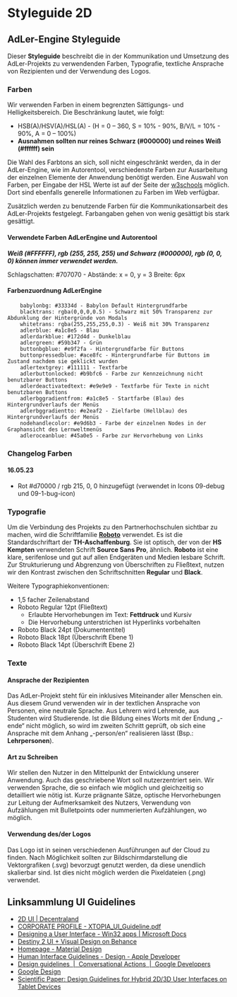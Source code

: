 # Styleguide 2D

## AdLer-Engine Styleguide

Dieser **Styleguide** beschreibt die in der Kommunikation und Umsetzung des AdLer-Projekts zu verwendenden Farben, Typografie, textliche Ansprache von Rezipienten und der Verwendung des Logos.

### Farben

Wir verwenden Farben in einem begrenzten Sättigungs- und Helligkeitsbereich. Die Beschränkung lautet, wie folgt:
- HSB(A)/HSV(A)/HSL(A) - (H = 0 – 360, S = 10% - 90%, B/V/L = 10% - 90%, A = 0 – 100%)
- **Ausnahmen sollten nur reines Schwarz (#000000) und reines Weiß (#ffffff) sein**

Die Wahl des Farbtons an sich, soll nicht eingeschränkt werden, da in der AdLer-Engine, wie im Autorentool, verschiedenste Farben zur Ausarbeitung der einzelnen Elemente der Anwendung benötigt werden. Eine Auswahl von Farben, per Eingabe der HSL Werte ist auf der Seite der [w3schools](https://www.w3schools.com/colors/colors_hsl.asp) möglich.
Dort sind ebenfalls generelle Informationen zu Farben im Web verfügbar.

Zusätzlich werden zu benutzende Farben für die Kommunikationsarbeit des AdLer-Projekts festgelegt. Farbangaben gehen von wenig gesättigt bis stark gesättigt.

#### Verwendete Farben AdLerEngine und Autorentool

***Weiß (#FFFFFF), rgb (255, 255, 255) und Schwarz (#000000), rgb (0, 0, 0) können immer verwendet werden.***

Schlagschatten: #707070 - Abstände: x = 0, y = 3 Breite: 6px

#### Farbenzuordnung AdLerEngine

        babylonbg: #33334d - Babylon Default Hintergrundfarbe
        blacktrans: rgba(0,0,0,0.5) - Schwarz mit 50% Transparenz zur Abdunklung der Hintergründe von Modals
        whitetrans: rgba(255,255,255,0.3) - Weiß mit 30% Transparenz
        adlerblue: #a1c8e5 - Blau
        adlerdarkblue: #172d4d - Dunkelblau
        adlergreen: #59b347 - Grün
        buttonbgblue: #e9f2fa - Hintergrundfarbe für Buttons
        buttonpressedblue: #ace8fc - Hintergrundfarbe für Buttons im Zustand nachdem sie geklickt wurden
        adlertextgrey: #111111 - Textfarbe
        adlerbuttonlocked: #b9bfc6 - Farbe zur Kennzeichnung nicht benutzbarer Buttons
        adlerdeactivatedtext: #e9e9e9 - Textfarbe für Texte in nicht benutzbaren Buttons
        adlerbggradientfrom: #a1c8e5 - Startfarbe (Blau) des Hintergrundverlaufs der Menüs
        adlerbggradientto: #e2eaf2 - Zielfarbe (Hellblau) des Hintergrundverlaufs der Menüs
        nodehandlecolor: #e9d6b3 - Farbe der einzelnen Nodes in der Graphansicht des Lernweltmenüs
        adleroceanblue: #45a0e5 - Farbe zur Hervorhebung von Links

### Changelog Farben

#### 16.05.23
- Rot #d70000 / rgb 215, 0, 0 hinzugefügt (verwendet in Icons 09-debug und 09-1-bug-icon)

### Typografie

Um die Verbindung des Projekts zu den Partnerhochschulen sichtbar zu machen, wird die Schriftfamilie [**Roboto**](https://fonts.google.com/specimen/Roboto?query=Roboto) verwendet. Es ist die Standardschriftart der **TH-Aschaffenburg**. Sie ist optisch, der von der **HS Kempten** verwendeten Schrift **Source Sans Pro**, ähnlich. **Roboto** ist eine klare, serifenlose und gut auf allen Endgeräten und Medien lesbare Schrift. Zur Strukturierung und Abgrenzung von Überschriften zu Fließtext, nutzen wir den Kontrast zwischen den Schriftschnitten **Regular** und **Black**.

Weitere Typographiekonventionen:

- 1,5 facher Zeilenabstand
- Roboto Regular 12pt (Fließtext)
    - Erlaubte Hervorhebungen im Text: **Fettdruck** und Kursiv
    - Die Hervorhebung unterstrichen ist Hyperlinks vorbehalten
- Roboto Black 24pt (Dokumententitel)
- Roboto Black 18pt (Überschrift Ebene 1)
- Roboto Black 14pt (Überschrift Ebene 2)

### Texte
#### Ansprache der Rezipienten
Das AdLer-Projekt steht für ein inklusives Miteinander aller Menschen ein. Aus diesem Grund verwenden wir in der textlichen Ansprache von Personen, eine neutrale Sprache. Aus Lehrern wird Lehrende, aus Studenten wird Studierende. Ist die Bildung eines Worts mit der Endung „-ende“ nicht möglich, so wird im zweiten Schritt geprüft, ob sich eine Ansprache mit dem Anhang „-person/en“ realisieren lässt (Bsp.: **Lehrpersonen**).

#### Art zu Schreiben
Wir stellen den Nutzer in den Mittelpunkt der Entwicklung unserer Anwendung. Auch das geschriebene Wort soll nutzerzentriert sein. Wir verwenden Sprache, die so einfach wie möglich und gleichzeitig so detailliert wie nötig ist. Kurze prägnante Sätze, optische Hervorhebungen zur Leitung der Aufmerksamkeit des Nutzers, Verwendung von Aufzählungen mit Bulletpoints oder nummerierten Aufzählungen, wo möglich.

#### Verwendung des/der Logos
Das Logo ist in seinen verschiedenen Ausführungen auf der Cloud zu finden. Nach Möglichkeit sollten zur Bildschirmdarstellung die Vektorgrafiken (.svg) bevorzugt genutzt werden, da diese unendlich skalierbar sind. Ist dies nicht möglich werden die Pixeldateien (.png) verwendet.

## Linksammlung UI Guidelines

-   [2D UI | Decentraland](https://docs.decentraland.org/development-guide/onscreen-ui/)
-   [CORPORATE PROFILE - XTOPIA\_UI\_Guideline.pdf](https://developers.xtopia.io/clients/XTOPIA_Developers_0DA0F184-BC10-43F1-9346-83655F63F9B8/contentms/img/doc/XTOPIA_UI_Guideline.pdf)
-   [Designing a User Interface - Win32 apps | Microsoft Docs](https://docs.microsoft.com/en-us/windows/win32/appuistart/designing-a-user-interface)
-   [Destiny 2 UI + Visual Design on Behance](https://www.behance.net/gallery/60073341/Destiny-2-UI-Visual-Design)
-   [Homepage - Material Design](https://material.io/)
-   [Human Interface Guidelines - Design - Apple Developer](https://developer.apple.com/design/human-interface-guidelines/)
-   [Design guidelines  |  Conversational Actions  |  Google Developers](https://developers.google.com/assistant/interactivecanvas/design)
-   [Google Design](https://design.google/)
-   [Scientific Paper: Design Guidelines for Hybrid 2D/3D User Interfaces on Tablet Devices](https://www.researchgate.net/profile/Katri-Salo/publication/236873172_Design_Guidelines_for_Hybrid_2D3D_User_Interfaces_on_Tablet_Devices_-_A_User_Experience_Evaluation/links/54737db70cf29afed60f5533/Design-Guidelines-for-Hybrid-2D-3D-User-Interfaces-on-Tablet-Devices-A-User-Experience-Evaluation.pdf?origin=publication_detail)